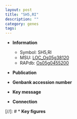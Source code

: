 ```yaml
---
layout: post
title: "SH5,RI"
description: ""
category: genes
tags: 
---
```


* **Information**  
    + Symbol: SH5,RI  
    + MSU: [LOC_Os05g38120](http://rice.uga.edu/cgi-bin/ORF_infopage.cgi?orf=LOC_Os05g38120)  
    + RAPdb: [Os05g0455200](http://rapdb.dna.affrc.go.jp/viewer/gbrowse_details/irgsp1?name=Os05g0455200)  

* **Publication**  

* **Genbank accession number**  

* **Key message**  

* **Connection**  

[//]: # * **Key figures**  


